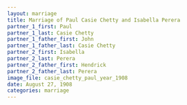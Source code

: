 ```yaml
---
layout: marriage
title: Marriage of Paul Casie Chetty and Isabella Perera
partner_1_first: Paul
partner_1_last: Casie Chetty
partner_1_father_first: John
partner_1_father_last: Casie Chetty
partner_2_first: Isabella
partner_2_last: Perera
partner_2_father_first: Hendrick
partner_2_father_last: Perera
image_file: casie_chetty_paul_year_1908
date: August 27, 1908
categories: marriage
---
```


